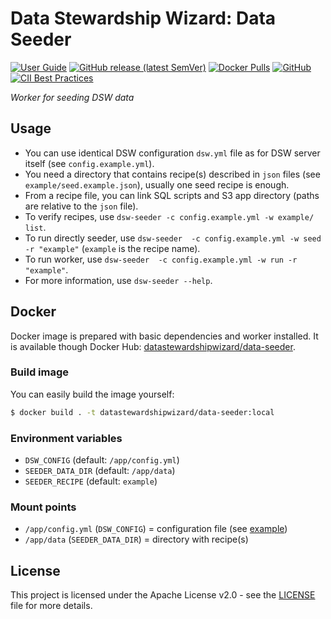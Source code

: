 # Data Stewardship Wizard: Data Seeder

[![User Guide](https://img.shields.io/badge/docs-User%20Guide-informational)](https://guide.ds-wizard.org)
[![GitHub release (latest SemVer)](https://img.shields.io/github/v/release/ds-wizard/pydsw)](https://github.com/ds-wizard/pydsw/releases)
[![Docker Pulls](https://img.shields.io/docker/pulls/datastewardshipwizard/data-seeder)](https://hub.docker.com/r/datastewardshipwizard/data-seeder)
[![GitHub](https://img.shields.io/github/license/ds-wizard/pydsw)](LICENSE)
[![CII Best Practices](https://bestpractices.coreinfrastructure.org/projects/4975/badge)](https://bestpractices.coreinfrastructure.org/projects/4975)

*Worker for seeding DSW data*

## Usage

-  You can use identical DSW configuration `dsw.yml` file as for DSW server itself (see `config.example.yml`). 
-  You need a directory that contains recipe(s) described in `json` files (see `example/seed.example.json`), usually one seed recipe is enough.
-  From a recipe file, you can link SQL scripts and S3 app directory (paths are relative to the `json` file).
-  To verify recipes, use `dsw-seeder -c config.example.yml -w example/ list`.
-  To run directly seeder, use `dsw-seeder  -c config.example.yml -w seed -r "example"` (`example` is the recipe name).
-  To run worker, use `dsw-seeder  -c config.example.yml -w run -r "example"`.
-  For more information, use `dsw-seeder --help`.

## Docker

Docker image is prepared with basic dependencies and worker installed. It is available though Docker Hub: [datastewardshipwizard/data-seeder](https://hub.docker.com/r/datastewardshipwizard/data-seeder).

### Build image

You can easily build the image yourself:

```bash
$ docker build . -t datastewardshipwizard/data-seeder:local
```

### Environment variables

-  `DSW_CONFIG` (default: `/app/config.yml`)
-  `SEEDER_DATA_DIR` (default: `/app/data`)
-  `SEEDER_RECIPE` (default: `example`)

### Mount points

-  `/app/config.yml` (`DSW_CONFIG`) = configuration file (see [example](config.example.yml))
-  `/app/data` (`SEEDER_DATA_DIR`) = directory with recipe(s)

## License

This project is licensed under the Apache License v2.0 - see the
[LICENSE](LICENSE) file for more details.
